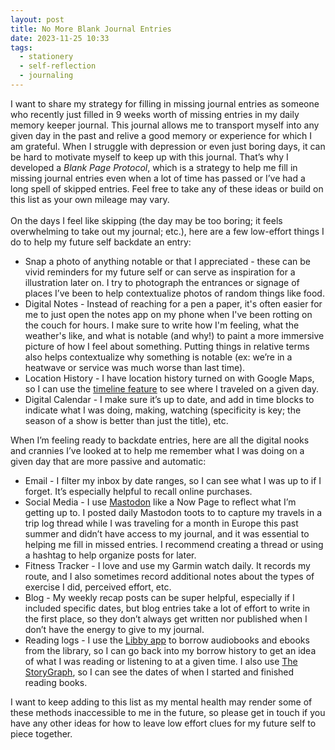 ```yaml
---
layout: post
title: No More Blank Journal Entries
date: 2023-11-25 10:33
tags:
  - stationery
  - self-reflection
  - journaling
---
```


I want to share my strategy for filling in missing journal entries as someone who recently just filled in 9 weeks worth of missing entries in my daily memory keeper journal.<!--excerpt--> This journal allows me to transport myself into any given day in the past and relive a good memory or experience for which I am grateful. When I struggle with depression or even just boring days, it can be hard to motivate myself to keep up with this journal. That’s why I developed a _Blank Page Protocol_, which is a strategy to help me fill in missing journal entries even when a lot of time has passed or I’ve had a long spell of skipped entries. Feel free to take any of these ideas or build on this list as your own mileage may vary.
<br>
<br>
On the days I feel like skipping (the day may be too boring; it feels overwhelming to take out my journal; etc.), here are a few low-effort things I do to help my future self backdate an entry:

- Snap a photo of anything notable or that I appreciated - these can be vivid reminders for my future self or can serve as inspiration for a illustration later on. I try to photograph the entrances or signage of places I’ve been to help contextualize photos of random things like food.
- Digital Notes - Instead of reaching for a pen a paper, it's often easier for me to just open the notes app on my phone when I've been rotting on the couch for hours. I make sure to write how I'm feeling, what the weather's like, and what is notable (and why!) to paint a more immersive picture of how I feel about something. Putting things in relative terms also helps contextualize why something is notable (ex: we’re in a heatwave or service was much worse than last time).
- Location History - I have location history turned on with Google Maps, so I can use the <a target="_blank" href="https://support.google.com/maps/answer/6258979">timeline feature</a> to see where I traveled on a given day.
- Digital Calendar - I make sure it’s up to date, and add in time blocks to indicate what I was doing, making, watching (specificity is key; the season of a show is better than just the title), etc.

When I’m feeling ready to backdate entries, here are all the digital nooks and crannies I’ve looked at to help me remember what I was doing on a given day that are more passive and automatic:

- Email - I filter my inbox by date ranges, so I can see what I was up to if I forget. It’s especially helpful to recall online purchases.
- Social Media - I use <a target="_blank" href="https://cutie.city/@lostletters">Mastodon</a> like a Now Page to reflect what I’m getting up to. I posted daily Mastodon toots to to capture my travels in a trip log thread while I was traveling for a month in Europe this past summer and didn’t have access to my journal, and it was essential to helping me fill in missed entries. I recommend creating a thread or using a hashtag to help organize posts for later.
- Fitness Tracker - I love and use my Garmin watch daily. It records my route, and I also sometimes record additional notes about the types of exercise I did, perceived effort, etc.
- Blog - My weekly recap posts can be super helpful, especially if I included specific dates, but blog entries take a lot of effort to write in the first place, so they don’t always get written nor published when I don’t have the energy to give to my journal.
- Reading logs - I use the <a target="_blank" href="https://libbyapp.com/">Libby app</a> to borrow audiobooks and ebooks from the library, so I can go back into my borrow history to get an idea of what I was reading or listening to at a given time. I also use <a target="_blank" href="https://app.thestorygraph.com/profile/lostletters">The StoryGraph</a>, so I can see the dates of when I started and finished reading books.

I want to keep adding to this list as my mental health may render some of these methods inaccessible to me in the future, so please get in touch if you have any other ideas for how to leave low effort clues for my future self to piece together.
